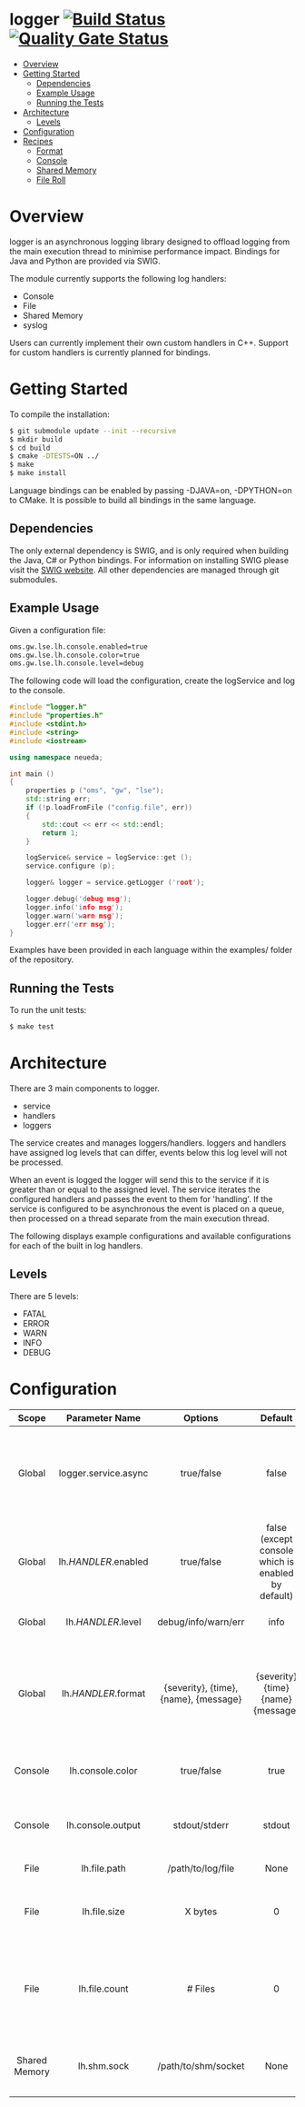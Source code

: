 logger [![Build Status](https://travis-ci.com/blu-corner/logger.svg?branch=master)](https://travis-ci.com/blu-corner/logger) [![Quality Gate Status](https://sonarcloud.io/api/project_badges/measure?project=blu-corner_logger&metric=alert_status)](https://sonarcloud.io/dashboard?id=blu-corner_logger)
======

- [Overview](#overview)
- [Getting Started](#getting-started)
    * [Dependencies](#dependencies)
    * [Example Usage](#example-usage)
    * [Running the Tests](#running-the-tests)
- [Architecture](#architecture)
    * [Levels](#levels)
- [Configuration](#configuration)
- [Recipes](docs/recipes.md)
    * [Format](docs/recipes.md#format)
    * [Console](docs/recipes.md#console)
    * [Shared Memory](docs/recipes.md#shared-memory)
    * [File Roll](docs/recipes.md#file-roll)

# Overview

logger is an asynchronous logging library designed to offload logging from the
main execution thread to minimise performance impact. Bindings for Java and
Python are provided via SWIG.

The module currently supports the following log handlers:

* Console
* File
* Shared Memory
* syslog

Users can currently implement their own custom handlers in C++. Support for custom
handlers is currently planned for bindings.

# Getting Started

To compile the installation:

```bash
$ git submodule update --init --recursive
$ mkdir build
$ cd build
$ cmake -DTESTS=ON ../
$ make
$ make install
```

Language bindings can be enabled by passing -DJAVA=on, -DPYTHON=on
to CMake. It is possible to build all bindings in the same language.

## Dependencies

The only external dependency is SWIG, and is only required when building the
Java, C# or Python bindings. For information on installing SWIG please visit the
[SWIG website](http://www.swig.org). All other dependencies are managed through 
git submodules.

## Example Usage

Given a configuration file:

```bash
oms.gw.lse.lh.console.enabled=true
oms.gw.lse.lh.console.color=true
oms.gw.lse.lh.console.level=debug
```

The following code will load the configuration, create the logService and log to
the console.

```cpp
#include "logger.h"
#include "properties.h"
#include <stdint.h>
#include <string>
#include <iostream>

using namespace neueda;

int main ()
{
    properties p ("oms", "gw", "lse");
    std::string err;
    if (!p.loadFromFile ("config.file", err))
    {
        std::cout << err << std::endl;
        return 1;
    }

    logService& service = logService::get ();
    service.configure (p);

    logger& logger = service.getLogger ('root');

    logger.debug('debug msg');
    logger.info('info msg');
    logger.warn('warn msg');
    logger.err('err msg');
}
```

Examples have been provided in each language within the examples/ folder of the
repository.

## Running the Tests

To run the unit tests:

```bash
$ make test
```

# Architecture

There are 3 main components to logger.

* service
* handlers
* loggers

The service creates and manages loggers/handlers. loggers and handlers have 
assigned log levels that can differ, events below this log level will not 
be processed.

When an event is logged the logger will send this to the service if it is
greater than or equal to the assigned level. The service iterates the configured
handlers and passes the event to them for 'handling'. If the service is
configured to be asynchronous the event is placed on a queue, then processed on 
a thread separate from the main execution thread.

The following displays example configurations and available configurations for
each of the built in log handlers.

## Levels

There are 5 levels:

* FATAL
* ERROR
* WARN
* INFO
* DEBUG

# Configuration

| Scope | Parameter Name | Options | Default | Description |
| :---: | :---: | :---: | :---: | :--- |
| Global | logger.service.async | true/false | false | A new thread is created on which all log handlers are executed. |
| Global | lh.*HANDLER*.enabled | true/false | false (except console which is enabled by default) | Enables the specified log handler. |
| Global | lh.*HANDLER*.level | debug/info/warn/err | info | Define the log level for the handler. |
| Global | lh.*HANDLER*.format | {severity}, {time}, {name}, {message} | {severity} {time} {name} {message} | Format for log messages from this handler. Does not apply to shared memory |
| Console | lh.console.color | true/false | true | Enables colored console output. |
| Console | lh.console.output | stdout/stderr | stdout | Where to output console messages to. |
| File | lh.file.path | /path/to/log/file | None | The log file to output to |
| File | lh.file.size | X bytes | 0 | Log file will be rolled when it has exceeded this size |
| File | lh.file.count | # Files | 0 | The maximum number of files that will exist before overwriting the first file |
| Shared Memory | lh.shm.sock | /path/to/shm/socket | None | The location of the shared memory file. |
